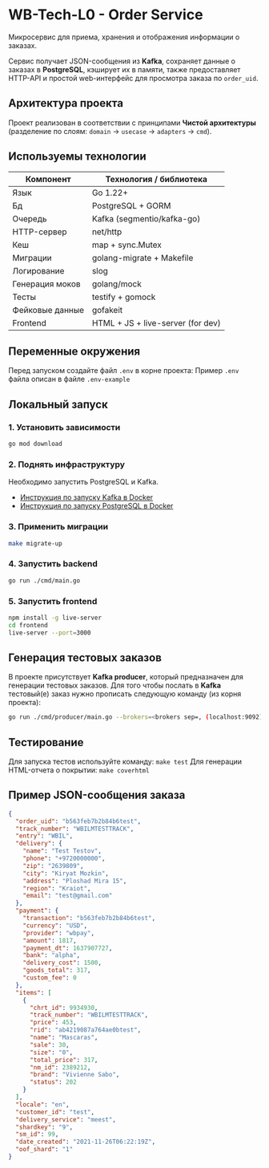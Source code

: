 # WB-Tech-L0 - Order Service

Микросервис для приема, хранения и отображения информации о заказах.

Сервис получает JSON-сообщения из **Kafka**, сохраняет данные о заказах в **PostgreSQL**, кэширует их в памяти, также предоставляет HTTP-API и простой web-интерфейс для просмотра заказа по `order_uid`.

## Архитектура проекта

Проект реализован в соответствии с принципами **Чистой архитектуры**
(разделение по слоям: `domain` -> `usecase` -> `adapters` -> `cmd`).

## Используемы технологии

|Компонент|Технология / библиотека|
|---------|-----------------------|
|Язык     |Go 1.22+               |
|Бд       |PostgreSQL + GORM      |
|Очередь  |Kafka (segmentio/kafka-go)|
|HTTP-сервер|net/http             |
|Кеш      |map + sync.Mutex       |
|Миграции |golang-migrate + Makefile|
|Логирование|slog|
|Генерация моков|golang/mock      |
|Тесты    |testify + gomock       |
|Фейковые данные|gofakeit         |
|Frontend |HTML + JS + live-server (for dev)|

## Переменные окружения

Перед запуском создайте файл `.env` в корне проекта:
Пример `.env` файла описан в файле `.env-example`

## Локальный запуск

### 1. Установить зависимости

```bash
go mod download
```

### 2. Поднять инфраструктуру

Необходимо запустить PostgreSQL и Kafka.

- [Инструкция по запуску Kafka в Docker](https://purpleschool.ru/knowledge-base/article/kafka)
- [Инструкция по запуску PostgreSQL в Docker](https://habr.com/ru/articles/578744/)

### 3. Применить миграции

```bash
make migrate-up
```

### 4. Запустить backend

```bash
go run ./cmd/main.go
```

### 5. Запустить frontend

```bash
npm install -g live-server
cd frontend
live-server --port=3000
```

## Генерация тестовых заказов

В проекте присутствует **Kafka producer**, который предназначен для генерации тестовых заказов.
Для того чтобы послать в **Kafka** тестовый(е) заказ нужно прописать следующую команду (из корня проекта):

```bash
go run ./cmd/producer/main.go --brokers=<brokers sep=, (localhost:9092)> --topic=<topic name (orders)> --gen=<count generate order (2)>
```
 
## Тестирование

Для запуска тестов используйте команду: `make test`
Для генерации HTML-отчета о покрытии: `make coverhtml`

## Пример JSON-сообщения заказа

```json
{
  "order_uid": "b563feb7b2b84b6test",
  "track_number": "WBILMTESTTRACK",
  "entry": "WBIL",
  "delivery": {
    "name": "Test Testov",
    "phone": "+9720000000",
    "zip": "2639809",
    "city": "Kiryat Mozkin",
    "address": "Ploshad Mira 15",
    "region": "Kraiot",
    "email": "test@gmail.com"
  },
  "payment": {
    "transaction": "b563feb7b2b84b6test",
    "currency": "USD",
    "provider": "wbpay",
    "amount": 1817,
    "payment_dt": 1637907727,
    "bank": "alpha",
    "delivery_cost": 1500,
    "goods_total": 317,
    "custom_fee": 0
  },
  "items": [
    {
      "chrt_id": 9934930,
      "track_number": "WBILMTESTTRACK",
      "price": 453,
      "rid": "ab4219087a764ae0btest",
      "name": "Mascaras",
      "sale": 30,
      "size": "0",
      "total_price": 317,
      "nm_id": 2389212,
      "brand": "Vivienne Sabo",
      "status": 202
    }
  ],
  "locale": "en",
  "customer_id": "test",
  "delivery_service": "meest",
  "shardkey": "9",
  "sm_id": 99,
  "date_created": "2021-11-26T06:22:19Z",
  "oof_shard": "1"
}

```
